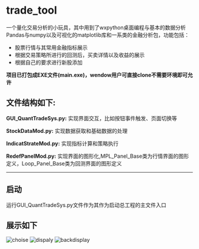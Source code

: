 # trade_tool
一个量化交易分析的小玩具，其中用到了wxpython桌面编程与基本的数据分析Pandas与numpy以及可视化的matplotlib库和一系类的金融分析包，功能包括：
* 股票行情与其常用金融指标展示
* 根据交易策略所进行的回测后，买卖详情以及收益的展示
* 根据自己的要求进行新股添加

__项目已打包成EXE文件(main.exe)，wendow用户可直接clone不需要环境即可允许__

## __文件结构如下:__
__GUI_QuantTradeSys.py:__ 实现界面交互，比如按钮事件触发、页面切换等

__StockDataMod.py:__ 实现数据获取和基础数据的处理

__IndicatStrateMod.py:__ 实现指标计算和策略执行

__RedefPanelMod.py:__ 实现界面的图形化,MPL_Panel_Base类为行情界面的图形定义，Loop_Panel_Base类为回测界面的图形定义

-----------------

## __启动__
运行GUI_QuantTradeSys.py文件作为其作为启动总工程的主文件入口

## __展示如下__
![choise](https://github.com/callmehero/trade_tool/blob/master/static/input.png)
![dispaly](https://github.com/callmehero/trade_tool/blob/master/static/display.png)
![backdisplay](https://github.com/callmehero/trade_tool/blob/master/static/backdisplay.png)
